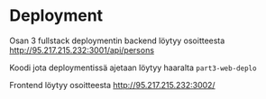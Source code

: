 # Deployment

Osan 3 fullstack deploymentin backend löytyy osoitteesta http://95.217.215.232:3001/api/persons

Koodi jota deploymentissä ajetaan löytyy haaralta `part3-web-deplo`

Frontend löytyy osoitteesta http://95.217.215.232:3002/
